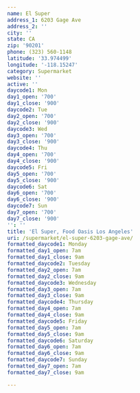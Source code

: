 ```yaml
---
name: El Super
address_1: 6203 Gage Ave
address_2: ''
city: ''
state: CA
zip: '90201'
phone: (323) 560-1148
latitude: '33.974499'
longitude: '-118.15247'
category: Supermarket
website: ''
active: ''
daycode1: Mon
day1_open: '700'
day1_close: '900'
daycode2: Tue
day2_open: '700'
day2_close: '900'
daycode3: Wed
day3_open: '700'
day3_close: '900'
daycode4: Thu
day4_open: '700'
day4_close: '900'
daycode5: Fri
day5_open: '700'
day5_close: '900'
daycode6: Sat
day6_open: '700'
day6_close: '900'
daycode7: Sun
day7_open: '700'
day7_close: '900'
'': ''
title: 'El Super, Food Oasis Los Angeles'
uri: /supermarket/el-super-6203-gage-ave/
formatted_daycode1: Monday
formatted_day1_open: 7am
formatted_day1_close: 9am
formatted_daycode2: Tuesday
formatted_day2_open: 7am
formatted_day2_close: 9am
formatted_daycode3: Wednesday
formatted_day3_open: 7am
formatted_day3_close: 9am
formatted_daycode4: Thursday
formatted_day4_open: 7am
formatted_day4_close: 9am
formatted_daycode5: Friday
formatted_day5_open: 7am
formatted_day5_close: 9am
formatted_daycode6: Saturday
formatted_day6_open: 7am
formatted_day6_close: 9am
formatted_daycode7: Sunday
formatted_day7_open: 7am
formatted_day7_close: 9am

---
```

